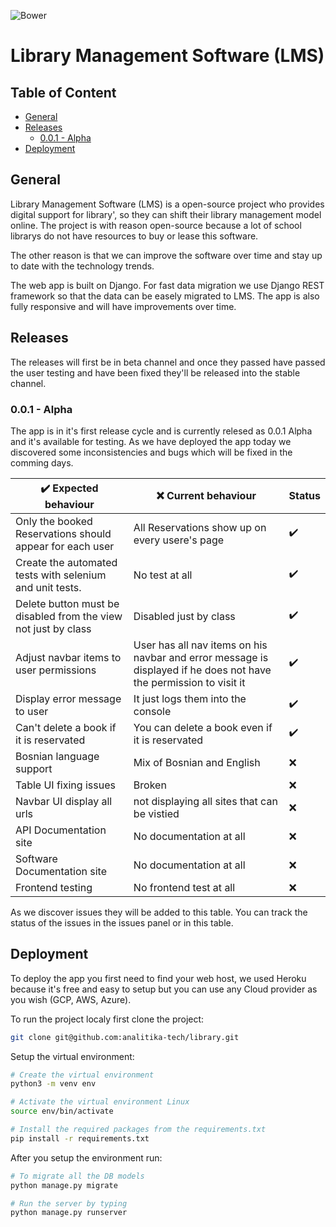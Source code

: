 ![Bower](https://img.shields.io/bower/l/library?color=%23000)
# Library Management Software (LMS)

## Table of Content
* [General](#general)
* [Releases](#releases)
    * [0.0.1 - Alpha](#0.0.1-alpha)
* [Deployment](#deployment)
## General
Library Management Software (LMS) is a open-source project who provides digital support for library', so they can shift their library management model online. The project is with reason open-source because a lot of school librarys do not have resources to buy or lease this software.

The other reason is that we can improve the software over time and stay up to date with the technology trends.

The web app is built on Django. For fast data migration we use Django REST framework so that the data can be easely migrated to LMS. The app is also fully responsive and will have improvements over time.


## Releases

The releases will first be in beta channel and once they passed have passed the user testing and have been fixed they'll be released into the stable channel.

### 0.0.1 - Alpha

The app is in it's first release cycle and is currently relesed as 0.0.1 Alpha and it's available for testing. As we have deployed the app today we discovered some inconsistencies and bugs which will be fixed in the comming days.


| ✔️ Expected behaviour        | ❌ Current behaviour | Status |
| ----------- | ----------- | ----------- |
| Only the booked Reservations should appear for each user | All Reservations show up on every usere's page | ✔️
| Create the automated tests with selenium and unit tests. | No test at all                                 | ✔️
| Delete button must be disabled from the view not just by class | Disabled just by class                   | ✔️
| Adjust navbar items to user permissions | User has all nav items on his navbar and error message is displayed if he does not have the permission to visit it | ✔️ 
| Display error message to user | It just logs them into the console | ✔️
| Can't delete a book if it is reservated | You can delete a book even if it is reservated | ✔️
| Bosnian language support | Mix of Bosnian and English | ❌
| Table UI fixing issues | Broken | ❌
| Navbar UI display all urls | not displaying all sites that can be vistied | ❌
| API Documentation site | No documentation at all | ❌
| Software Documentation site | No documentation at all | ❌
| Frontend testing| No frontend test at all | ❌

As we discover issues they will be added to this table. You can track the status of the issues in the issues panel or in this table.



## Deployment

To deploy the app you first need to find your web host, we used Heroku because it's free and easy to setup but you can use any Cloud provider as you wish (GCP, AWS, Azure).

To run the project localy first clone the project:
``` bash
git clone git@github.com:analitika-tech/library.git
```

Setup the virtual environment:
```bash
# Create the virtual environment
python3 -m venv env

# Activate the virtual environment Linux
source env/bin/activate

# Install the required packages from the requirements.txt
pip install -r requirements.txt
```

After you setup the environment run:
```bash
# To migrate all the DB models
python manage.py migrate

# Run the server by typing
python manage.py runserver
```
